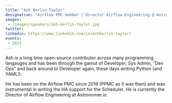 ```yaml
---
title: "Ash Berlin-Taylor"
designation: "Airflow PMC member | Director Airflow Engineering @ Astronomer.io"
images:
 - /images/speakers/ash-berlin-taylor.jpg
twitter: 
linkedin: https://www.linkedin.com/in/ashberlin-taylor/
events:
 - 2023
---
```


Ash is a long time open-source contributor across many programming langauges and has been through the gamut of Developer, Sys Admin, “Dev Ops” and back around to Developer again, these days writing Python (and YAML!).



He has been on the Airflow PMC since 2018 (PPMC as it was then) and was instrumental in writing the HA support for the Scheduler. He is currently the Director of Airflow Engineering at Astronomer.io